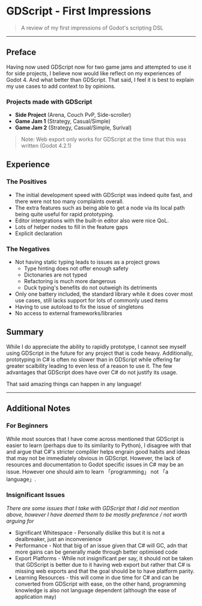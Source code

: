 # GDScript - First Impressions
> A review of my first impressions of Godot's scripting DSL

---

## Preface
Having now used GDScript now for two game jams and attempted to use it for side projects, I believe now would like reflect on my experiences of Godot 4. And what better than GDScript. That said, I feel it is best to explain my use cases to add context to by opinions.

### Projects made with GDScript
- **Side Project** (Arena, Couch PvP, Side-scroller)
- **Game Jam 1** (Strategy, Casual/Simple)
- **Game Jam 2** (Strategy, Casual/Simple, Surival)
> Note: Web export only works for GDScript at the time that this was written (Godot 4.2.1)

## Experience
### The Positives
- The initial development speed with GDScript was indeed quite fast, and there were not too many complaints overall.
- The extra features such as being able to get a node via its local path being quite useful for rapid prototyping.
- Editor intergrations with the built-in editor also were nice QoL.
- Lots of helper nodes to fill in the feature gaps
- Explicit declaration
### The Negatives
- Not having static typing leads to issues as a project grows
	- Type hinting does not offer enough safety
	- Dictonaries are not typed
	- Refactoring is much more dangerous
	- Duck typing's benefits do not outweigh its detriments
- Only one battery included, the standard library while it does cover most use cases, still lacks support for lots of commonly used items
- Having to use autoload to fix the issue of singletons
- No access to external frameworks/libraries

## Summary
While I do appreciate the ability to rapidly prototype, I cannot see myself using GDScript in the future for any project that is code heavy. Additionally, prototyping in C# is often no slower than in GDScript while offering far greater scalbility leading to even less of a reason to use it. The few advantages that GDScript does have over C# do not justify its usage.

That said amazing things can happen in any language!

---

## Additional Notes
### For Beginners
While most sources that I have come across mentioned that GDScript is easier to learn (perhaps due to its similarity to Python), I disagree with that and argue that C#'s stricter compliler helps engrain good habits and ideas that may not be immediately obvious in GDScript. However, the lack of resources and documentation to Godot specific issues in C# may be an issue. However one should aim to learn 「programming」 not 「a language」.
### Insignificant Issues
*There are some issues that I take with GDScript that I did not mention above, however I have deemed them to be mostly preference / not worth arguing for*
- Significant Whitespace - Personally dislike this but it is not a dealbreaker, just an inconvenience
- Performance - Not that big of an issue given that C# will GC, adn that more gains can be generally made through better optimised code
- Export Platforms - While not insignificant per say, it should not be taken that GDScript is better due to it having web export but rather that C# is missing web exports and that the goal should be to have platform parity.
- Learning Resources - this will come in due time for C# and can be converted from GDScript with ease, on the other hand, programming knowledge is also not language dependent (although the ease of application may)
